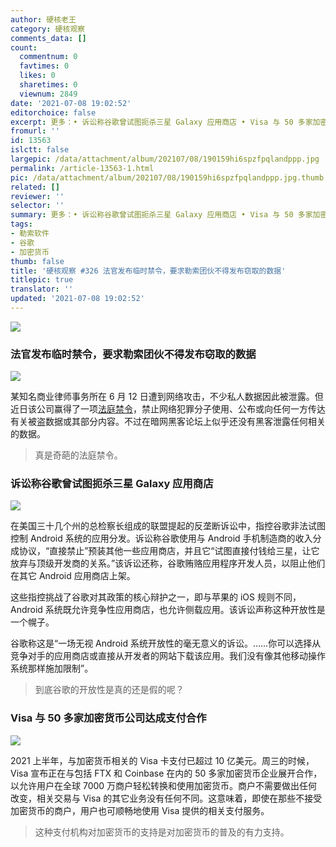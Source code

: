 ```yaml
---
author: 硬核老王
category: 硬核观察
comments_data: []
count:
  commentnum: 0
  favtimes: 0
  likes: 0
  sharetimes: 0
  viewnum: 2849
date: '2021-07-08 19:02:52'
editorchoice: false
excerpt: 更多：• 诉讼称谷歌曾试图扼杀三星 Galaxy 应用商店 • Visa 与 50 多家加密货币公司达成支付合作
fromurl: ''
id: 13563
islctt: false
largepic: /data/attachment/album/202107/08/190159hi6spzfpqlandppp.jpg
permalink: /article-13563-1.html
pic: /data/attachment/album/202107/08/190159hi6spzfpqlandppp.jpg.thumb.jpg
related: []
reviewer: ''
selector: ''
summary: 更多：• 诉讼称谷歌曾试图扼杀三星 Galaxy 应用商店 • Visa 与 50 多家加密货币公司达成支付合作
tags:
- 勒索软件
- 谷歌
- 加密货币
thumb: false
title: '硬核观察 #326 法官发布临时禁令，要求勒索团伙不得发布窃取的数据'
titlepic: true
translator: ''
updated: '2021-07-08 19:02:52'
---
```


![](/data/attachment/album/202107/08/190159hi6spzfpqlandppp.jpg)


### 法官发布临时禁令，要求勒索团伙不得发布窃取的数据


![](/data/attachment/album/202107/08/190221actb77m8u7k578k3.jpg)


某知名商业律师事务所在 6 月 12 日遭到网络攻击，不少私人数据因此被泄露。但近日该公司赢得了一项[法庭禁令](https://www.judiciary.uk/judgments/new-square-limited-v-person-or-persons-unknown-privacy-order/)，禁止网络犯罪分子使用、公布或向任何一方传达有关被盗数据或其部分内容。不过在暗网黑客论坛上似乎还没有黑客泄露任何相关的数据。



> 
> 真是奇葩的法庭禁令。
> 
> 
> 


### 诉讼称谷歌曾试图扼杀三星 Galaxy 应用商店


![](/data/attachment/album/202107/08/190233a4rrlrrb1ihp9n0h.jpg)


在美国三十几个州的总检察长组成的联盟提起的反垄断诉讼中，指控谷歌非法试图控制 Android 系统的应用分发。诉讼称谷歌使用与 Android 手机制造商的收入分成协议，“直接禁止”预装其他一些应用商店，并且它“试图直接付钱给三星，让它放弃与顶级开发商的关系。”该诉讼还称，谷歌贿赂应用程序开发人员，以阻止他们在其它 Android 应用商店上架。


这些指控挑战了谷歌对其政策的核心辩护之一，即与苹果的 iOS 规则不同，Android 系统既允许竞争性应用商店，也允许侧载应用。该诉讼声称这种开放性是一个幌子。


谷歌称这是“一场无视 Android 系统开放性的毫无意义的诉讼。……你可以选择从竞争对手的应用商店或直接从开发者的网站下载该应用。我们没有像其他移动操作系统那样施加限制”。



> 
> 到底谷歌的开放性是真的还是假的呢？
> 
> 
> 


### Visa 与 50 多家加密货币公司达成支付合作


![](/data/attachment/album/202107/08/190240b2ab4u9isfhai2i3.jpg)


2021 上半年，与加密货币相关的 Visa 卡支付已超过 10 亿美元。周三的时候，Visa 宣布正在与包括 FTX 和 Coinbase 在内的 50 多家加密货币企业展开合作，以允许用户在全球 7000 万商户轻松转换和使用加密货币。商户不需要做出任何改变，相关交易与 Visa 的其它业务没有任何不同。这意味着，即使在那些不接受加密货币的商户，用户也可顺畅地使用 Visa 提供的相关支付服务。



> 
> 这种支付机构对加密货币的支持是对加密货币的普及的有力支持。
> 
> 
>
